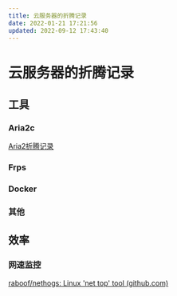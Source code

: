 ```yaml
---
title: 云服务器的折腾记录
date: 2022-01-21 17:21:56
updated: 2022-09-12 17:43:40
---
```


# 云服务器的折腾记录

## 工具

### Aria2c

[Aria2折腾记录](./Aria2折腾记录.md)

### Frps

### Docker

### 其他

## 效率

### 网速监控

[raboof/nethogs: Linux 'net top' tool (github.com)](https://github.com/raboof/nethogs)
